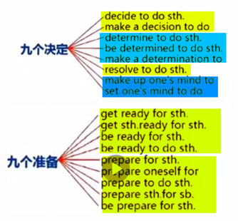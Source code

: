 ![](../../photo/Pasted%20image%2020240706122857.png)
![](../../photo/Pasted%20image%2020240706123055.png)

